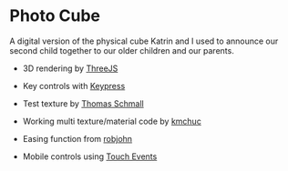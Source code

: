 # Photo Cube

A digital version of the physical cube Katrin and I used to announce our second child together to our older children and our parents.


- 3D rendering by [ThreeJS](https://threejs.org) 
- Key controls with [Keypress](http://dmauro.github.io/Keypress/)


- Test texture by [Thomas Schmall](https://www.oxpal.com/uv-checker-texture.html)
- Working multi texture/material code by [kmchuc](https://discourse.threejs.org/t/different-textures-on-each-face-of-cube/23700)
- Easing function from [robjohn](https://math.stackexchange.com/a/121755/759376)
- Mobile controls using [Touch Events](https://developer.mozilla.org/en-US/docs/Web/API/Touch_events/Using_Touch_Events)